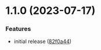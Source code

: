 # 1.1.0 (2023-07-17)


### Features

* initial release ([82f0a44](https://github.com/iloveitaly/rehype-remove-images/commit/82f0a441c5d57848f1b9097512a1f1ddfbfcbe98))



